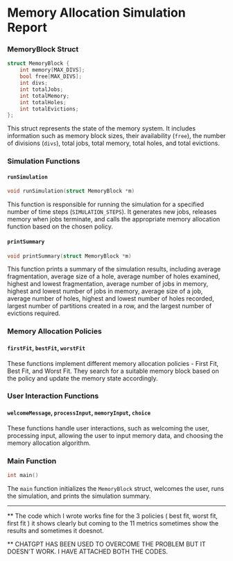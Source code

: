 # Memory Allocation Simulation Report

### MemoryBlock Struct

```c
struct MemoryBlock {
    int memory[MAX_DIVS];
    bool free[MAX_DIVS];
    int divs;
    int totalJobs;
    int totalMemory;
    int totalHoles;
    int totalEvictions;
};
```

This struct represents the state of the memory system. It includes information such as memory block sizes, their availability (`free`), the number of divisions (`divs`), total jobs, total memory, total holes, and total evictions.

### Simulation Functions

#### `runSimulation`

```c
void runSimulation(struct MemoryBlock *m)
```

This function is responsible for running the simulation for a specified number of time steps (`SIMULATION_STEPS`). It generates new jobs, releases memory when jobs terminate, and calls the appropriate memory allocation function based on the chosen policy.

#### `printSummary`

```c
void printSummary(struct MemoryBlock *m)
```

This function prints a summary of the simulation results, including average fragmentation, average size of a hole, average number of holes examined, highest and lowest fragmentation, average number of jobs in memory, highest and lowest number of jobs in memory, average size of a job, average number of holes, highest and lowest number of holes recorded, largest number of partitions created in a row, and the largest number of evictions required.

### Memory Allocation Policies

#### `firstFit`, `bestFit`, `worstFit`

These functions implement different memory allocation policies - First Fit, Best Fit, and Worst Fit. They search for a suitable memory block based on the policy and update the memory state accordingly.

### User Interaction Functions

#### `welcomeMessage`, `processInput`, `memoryInput`, `choice`

These functions handle user interactions, such as welcoming the user, processing input, allowing the user to input memory data, and choosing the memory allocation algorithm.

### Main Function

```c
int main()
```

The `main` function initializes the `MemoryBlock` struct, welcomes the user, runs the simulation, and prints the simulation summary.


---

** The code which I wrote works fine for the 3 policies ( best fit, worst fit, first fit ) it shows clearly but coming to the 11 metrics sometimes show the results and sometimes it doesnot. 

** CHATGPT HAS BEEN USED TO OVERCOME THE PROBLEM BUT IT DOESN'T WORK. I HAVE ATTACHED BOTH THE CODES. 
